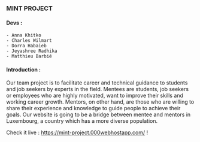 ### MINT PROJECT

#### Devs : 
    - Anna Khitko
    - Charles Wilmart
    - Dorra Habaieb
    - Jeyashree Radhika
    - Matthieu Barbié

#### Introduction  :

Our team project is to facilitate career and technical guidance to students and
job seekers by experts in the field.
Mentees are students, job seekers or employees who are highly motivated,
want to improve their skills and working career growth.
Mentors, on other hand, are those who are willing to share their experience
and knowledge to guide people to achieve their goals.
Our website is going to be a bridge between mentee and mentors in
Luxembourg, a country which has a more diverse population.

Check it live : https://mint-project.000webhostapp.com/ !
